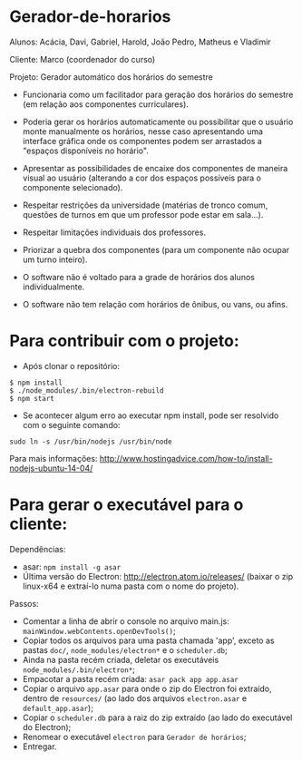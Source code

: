 # Gerador-de-horarios

Alunos: Acácia, Davi, Gabriel, Harold, João Pedro, Matheus e Vladimir

Cliente: Marco (coordenador do curso)

Projeto: Gerador automático dos horários do semestre


- Funcionaria como um facilitador para geração dos horários do semestre (em relação aos componentes curriculares).
- Poderia gerar os horários automaticamente ou possibilitar que o usuário monte manualmente os horários, nesse caso apresentando uma interface gráfica onde os componentes podem ser arrastados a "espaços disponíveis no horário".
- Apresentar as possibilidades de encaixe dos componentes de maneira visual ao usuário (alterando a cor dos espaços possíveis para o componente selecionado).
- Respeitar restrições da universidade (matérias de tronco comum, questões de turnos em que um professor pode estar em sala...).
- Respeitar limitações individuais dos professores.
- Priorizar a quebra dos componentes (para um componente não ocupar um turno inteiro).

- O software não é voltado para a grade de horários dos alunos individualmente.
- O software não tem relação com horários de ônibus, ou vans, ou afins.

# Para contribuir com o projeto:

- Após clonar o repositório:
```
$ npm install
$ ./node_modules/.bin/electron-rebuild
$ npm start
```

- Se acontecer algum erro ao executar npm install, pode ser resolvido com o seguinte comando:
```
sudo ln -s /usr/bin/nodejs /usr/bin/node
```
Para mais informações: http://www.hostingadvice.com/how-to/install-nodejs-ubuntu-14-04/

# Para gerar o executável para o cliente:

Dependências:
- asar: `npm install -g asar`
- Última versão do Electron: http://electron.atom.io/releases/ (baixar o zip linux-x64 e extraí-lo numa pasta com o nome do projeto).

Passos:
- Comentar a linha de abrir o console no arquivo main.js: `mainWindow.webContents.openDevTools()`;
- Copiar todos os arquivos para uma pasta chamada 'app', exceto as pastas `doc/`, `node_modules/electron*` e o `scheduler.db`;
- Ainda na pasta recém criada, deletar os executáveis `node_modules/.bin/electron*`;
- Empacotar a pasta recém criada: `asar pack app app.asar`
- Copiar o arquivo `app.asar` para onde o zip do Electron foi extraído, dentro de `resources/` (ao lado dos arquivos `electron.asar` e `default_app.asar`);
- Copiar o `scheduler.db` para a raiz do zip extraído (ao lado do executável do Electron);
- Renomear o executável `electron` para `Gerador de horários`;
- Entregar.
